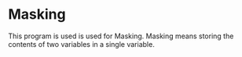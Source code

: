 # Masking
This program is used is used for Masking.
Masking means storing the contents of two variables in a single variable.
